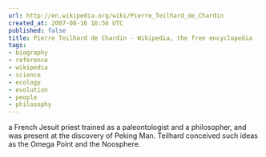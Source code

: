 ```yaml
---
url: http://en.wikipedia.org/wiki/Pierre_Teilhard_de_Chardin
created_at: 2007-08-16 16:56 UTC
published: false
title: Pierre Teilhard de Chardin - Wikipedia, the free encyclopedia
tags:
- biography
- reference
- wikipedia
- science
- ecology
- evolution
- people
- philosophy
---
```


a French Jesuit priest trained as a paleontologist and a philosopher, and was present at the discovery of Peking Man. Teilhard conceived such ideas as the Omega Point and the Noosphere.
